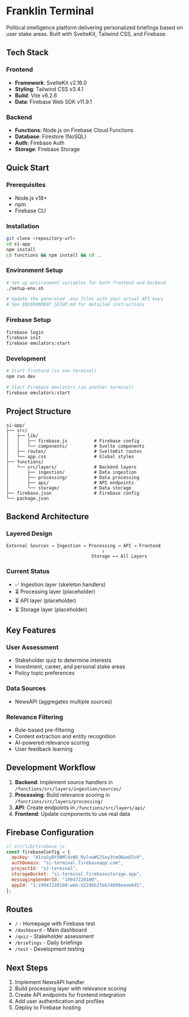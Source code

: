 # Franklin Terminal

Political intelligence platform delivering personalized briefings based on user stake areas. Built with SvelteKit, Tailwind CSS, and Firebase.

## Tech Stack

### Frontend

- **Framework**: SvelteKit v2.16.0
- **Styling**: Tailwind CSS v3.4.1
- **Build**: Vite v6.2.6
- **Data**: Firebase Web SDK v11.9.1

### Backend

- **Functions**: Node.js on Firebase Cloud Functions
- **Database**: Firestore (NoSQL)
- **Auth**: Firebase Auth
- **Storage**: Firebase Storage

## Quick Start

### Prerequisites

- Node.js v18+
- npm
- Firebase CLI

### Installation

```bash
git clone <repository-url>
cd si-app
npm install
cd functions && npm install && cd ..
```

### Environment Setup

```bash
# Set up environment variables for both frontend and backend
./setup-env.sh

# Update the generated .env files with your actual API keys
# See ENVIRONMENT_SETUP.md for detailed instructions
```

### Firebase Setup

```bash
firebase login
firebase init
firebase emulators:start
```

### Development

```bash
# Start frontend (in one terminal)
npm run dev

# Start Firebase emulators (in another terminal)
firebase emulators:start
```

## Project Structure

```
si-app/
├── src/
│   ├── lib/
│   │   ├── firebase.js          # Firebase config
│   │   └── components/          # Svelte components
│   ├── routes/                  # SvelteKit routes
│   └── app.css                  # Global styles
├── functions/
│   └── src/layers/              # Backend layers
│       ├── ingestion/           # Data ingestion
│       ├── processing/          # Data processing
│       ├── api/                 # API endpoints
│       └── storage/             # Data storage
├── firebase.json                # Firebase config
└── package.json
```

## Backend Architecture

### Layered Design

```
External Sources → Ingestion → Processing → API → Frontend
                                    ↓
                                Storage ←→ All Layers
```

### Current Status

- ✅ Ingestion layer (skeleton handlers)
- ⏳ Processing layer (placeholder)
- ⏳ API layer (placeholder)
- ⏳ Storage layer (placeholder)

## Key Features

### User Assessment

- Stakeholder quiz to determine interests
- Investment, career, and personal stake areas
- Policy topic preferences

### Data Sources

- NewsAPI (aggregates multiple sources)

### Relevance Filtering

- Rule-based pre-filtering
- Content extraction and entity recognition
- AI-powered relevance scoring
- User feedback learning

## Development Workflow

1. **Backend**: Implement source handlers in `/functions/src/layers/ingestion/sources/`
2. **Processing**: Build relevance scoring in `/functions/src/layers/processing/`
3. **API**: Create endpoints in `/functions/src/layers/api/`
4. **Frontend**: Update components to use real data

## Firebase Configuration

```javascript
// src/lib/firebase.js
const firebaseConfig = {
  apiKey: "AIzaSyBt5NMl4zW8_NylvwWSJSoy3tmOBweO5s0",
  authDomain: "si-terminal.firebaseapp.com",
  projectId: "si-terminal",
  storageBucket: "si-terminal.firebasestorage.app",
  messagingSenderId: "19947220100",
  appId: "1:19947220100:web:d22d6b25b674896eeee6d1",
};
```

## Routes

- `/` - Homepage with Firebase test
- `/dashboard` - Main dashboard
- `/quiz` - Stakeholder assessment
- `/briefings` - Daily briefings
- `/test` - Development testing

## Next Steps

1. Implement NewsAPI handler
2. Build processing layer with relevance scoring
3. Create API endpoints for frontend integration
4. Add user authentication and profiles
5. Deploy to Firebase hosting
